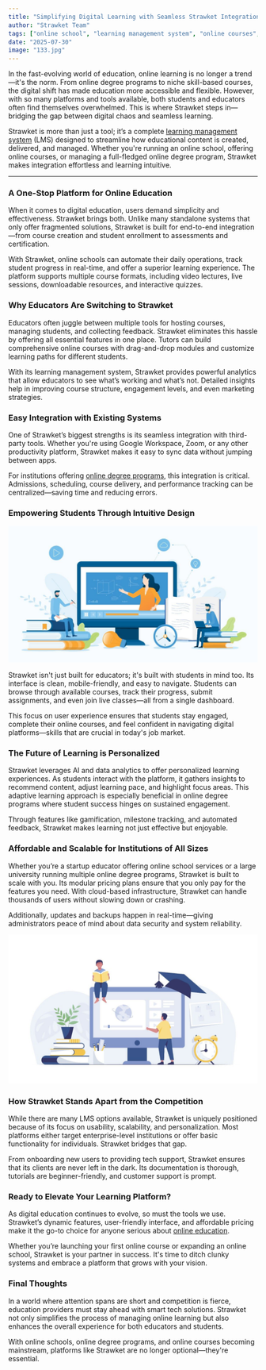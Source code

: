 ```yaml
---
title: "Simplifying Digital Learning with Seamless Strawket Integration"
author: "Strawket Team"
tags: ["online school", "learning management system", "online courses","online degree programs"]
date: "2025-07-30"
image: "133.jpg"
---
```



In the fast-evolving world of education, online learning is no longer a trend—it's the norm. From online degree programs to niche skill-based courses, the digital shift has made education more accessible and flexible. However, with so many platforms and tools available, both students and educators often find themselves overwhelmed. This is where Strawket steps in—bridging the gap between digital chaos and seamless learning.

Strawket is more than just a tool; it’s a complete [learning management system](https://strawket.com/) (LMS) designed to streamline how educational content is created, delivered, and managed. Whether you're running an online school, offering online courses, or managing a full-fledged online degree program, Strawket makes integration effortless and learning intuitive.

---

### A One-Stop Platform for Online Education


When it comes to digital education, users demand simplicity and effectiveness. Strawket brings both. Unlike many standalone systems that only offer fragmented solutions, Strawket is built for end-to-end integration—from course creation and student enrollment to assessments and certification.

With Strawket, online schools can automate their daily operations, track student progress in real-time, and offer a superior learning experience. The platform supports multiple course formats, including video lectures, live sessions, downloadable resources, and interactive quizzes.

### Why Educators Are Switching to Strawket

Educators often juggle between multiple tools for hosting courses, managing students, and collecting feedback. Strawket eliminates this hassle by offering all essential features in one place. Tutors can build comprehensive online courses with drag-and-drop modules and customize learning paths for different students.

With its learning management system, Strawket provides powerful analytics that allow educators to see what’s working and what’s not. Detailed insights help in improving course structure, engagement levels, and even marketing strategies.

### Easy Integration with Existing Systems

One of Strawket’s biggest strengths is its seamless integration with third-party tools. Whether you're using Google Workspace, Zoom, or any other productivity platform, Strawket makes it easy to sync data without jumping between apps.

For institutions offering [online degree programs](https://strawket.com/academies), this integration is critical. Admissions, scheduling, course delivery, and performance tracking can be centralized—saving time and reducing errors.

### Empowering Students Through Intuitive Design

![Image 132](https://github.com/premierchessacademy/strawket-content/blob/main/images/132.jpg?raw=true)


Strawket isn't just built for educators; it's built with students in mind too. Its interface is clean, mobile-friendly, and easy to navigate. Students can browse through available courses, track their progress, submit assignments, and even join live classes—all from a single dashboard.

This focus on user experience ensures that students stay engaged, complete their online courses, and feel confident in navigating digital platforms—skills that are crucial in today's job market.

### The Future of Learning is Personalized

Strawket leverages AI and data analytics to offer personalized learning experiences. As students interact with the platform, it gathers insights to recommend content, adjust learning pace, and highlight focus areas. This adaptive learning approach is especially beneficial in online degree programs where student success hinges on sustained engagement.

Through features like gamification, milestone tracking, and automated feedback, Strawket makes learning not just effective but enjoyable.

### Affordable and Scalable for Institutions of All Sizes

Whether you’re a startup educator offering online school services or a large university running multiple online degree programs, Strawket is built to scale with you. Its modular pricing plans ensure that you only pay for the features you need. With cloud-based infrastructure, Strawket can handle thousands of users without slowing down or crashing.

Additionally, updates and backups happen in real-time—giving administrators peace of mind about data security and system reliability.

![Image 131](https://github.com/premierchessacademy/strawket-content/blob/main/images/131.jpg?raw=true)


### How Strawket Stands Apart from the Competition

While there are many LMS options available, Strawket is uniquely positioned because of its focus on usability, scalability, and personalization. Most platforms either target enterprise-level institutions or offer basic functionality for individuals. Strawket bridges that gap.

From onboarding new users to providing tech support, Strawket ensures that its clients are never left in the dark. Its documentation is thorough, tutorials are beginner-friendly, and customer support is prompt.

### Ready to Elevate Your Learning Platform?

As digital education continues to evolve, so must the tools we use. Strawket’s dynamic features, user-friendly interface, and affordable pricing make it the go-to choice for anyone serious about [online education](https://strawket.com/).

Whether you’re launching your first online course or expanding an online school, Strawket is your partner in success. It's time to ditch clunky systems and embrace a platform that grows with your vision.

### Final Thoughts

In a world where attention spans are short and competition is fierce, education providers must stay ahead with smart tech solutions. Strawket not only simplifies the process of managing online learning but also enhances the overall experience for both educators and students.

With online schools, online degree programs, and online courses becoming mainstream, platforms like Strawket are no longer optional—they're essential.

